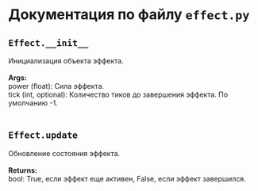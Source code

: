 # Документация по файлу `effect.py`

## `Effect.__init__`<br>
Инициализация объекта эффекта.<br>
<br>**Args:**<br>
power (float): Сила эффекта.<br>
tick (int, optional): Количество тиков до завершения эффекта. По умолчанию -1.<br>
<br>
## `Effect.update`<br>
Обновление состояния эффекта.<br>
<br>**Returns:**<br>
bool: True, если эффект еще активен, False, если эффект завершился.<br>
<br>
